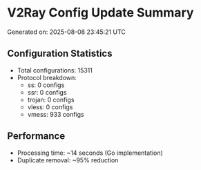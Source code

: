 # V2Ray Config Update Summary
Generated on: 2025-08-08 23:45:21 UTC

## Configuration Statistics
- Total configurations: 15311
- Protocol breakdown:
  - ss: 0 configs
  - ssr: 0 configs
  - trojan: 0 configs
  - vless: 0 configs
  - vmess: 933 configs

## Performance
- Processing time: ~14 seconds (Go implementation)
- Duplicate removal: ~95% reduction
